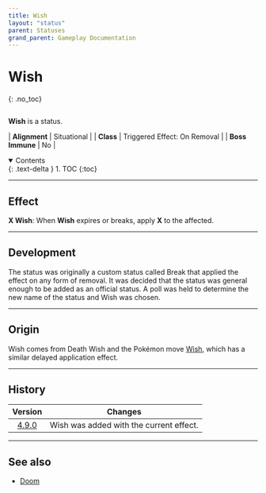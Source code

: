 ```yaml
---
title: Wish
layout: "status"
parent: Statuses
grand_parent: Gameplay Documentation
---
```


# Wish
{: .no_toc}

<div class="row">
<div class="column content" markdown="1">

**Wish** is a status.

| **Alignment** | Situational |
| **Class** | Triggered Effect: On Removal |
| **Boss Immune** | No |

</div>
<div class="column toc" markdown="1">
<details open markdown="block">
<summary>
Contents
</summary>
{: .text-delta }
1. TOC
{:toc}
</details>
</div>
</div> 

---

## Effect

**X Wish**: When **Wish** expires or breaks, apply **X** to the affected.

---

## Development

The status was originally a custom status called Break that applied the effect on any form of removal. It was decided that the status was general enough to be added as an official status. A poll was held to determine the new name of the status and Wish was chosen.

---

## Origin

Wish comes from Death Wish and the Pokémon move [Wish](https://bulbapedia.bulbagarden.net/wiki/Wish_(move)), which has a similar delayed application effect.

---

## History

| Version | Changes |
| :---: | --- |
| [4.9.0](/game/changelog/v4.html#v4.9.0) | Wish was added with the current effect. |

---

## See also

- [Doom](/game/status/doom)